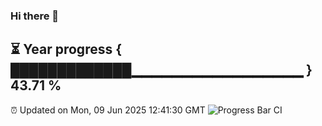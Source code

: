 ### Hi there 👋
⏳ Year progress { █████████████▁▁▁▁▁▁▁▁▁▁▁▁▁▁▁▁▁ } 43.71 %
---
⏰ Updated on Mon, 09 Jun 2025 12:41:30 GMT
![Progress Bar CI](https://github.com/liununu/liununu/workflows/Progress%20Bar%20CI/badge.svg)
